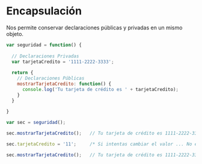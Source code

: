 # Encapsulación
Nos permite conservar declaraciones públicas y privadas en un mismo objeto.

```javascript
var seguridad = function() {
  
  // Declaraciones Privadas
  var tarjetaCredito = '1111-2222-3333';
  
  return {
    // Declaraciones Públicas
    mostrarTarjetaCredito: function() {
      console.log('Tu tarjeta de crédito es ' + tarjetaCredito);
    }
  }
  
}

var sec = seguridad();

sec.mostrarTarjetaCredito();   // Tu tarjeta de crédito es 1111-2222-3333

sec.tarjetaCredito = '11';     /* Si intentas cambiar el valor ... No es posible */

sec.mostrarTarjetaCredito();   // Tu tarjeta de crédito es 1111-2222-3333
```